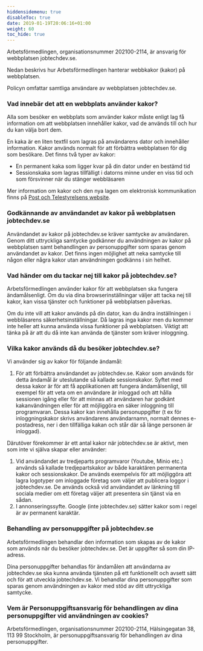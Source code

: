 ```yaml
---
hiddensidemenu: true
disableToc: true
date: 2019-01-19T20:06:16+01:00
weight: 60
toc_hide: true
---
```








Arbetsförmedlingen, organisationsnummer 202100-2114, är ansvarig för webbplatsen jobtechdev.se.                                                                                                                                                                                                                                                                                                                                                                                                                                                                                                                                                                                               
                                                                                                                                                                                                                                                                                                                                                                                                                                                                                                                                                                                                                                                                                              
Nedan beskrivs hur Arbetsförmedlingen hanterar webbkakor (kakor) på webbplatsen.                                                                                                                                                                                                                                                                                                                                                                                                                                                                                                                                                                                                              
                                                                                                                                                                                                                                                                                                                                                                                                                                                                                                                                                                                                                                                                                              
Policyn omfattar samtliga användare av webbplatsen jobtechdev.se.                                                                                                                                                                                                                                                                                                                                                                                                                                                                                                                                                                                                                             
                                                                                                                                                                                                                                                                                                                                                                                                                                                                                                                                                                                                                                                                                              
### Vad innebär det att en webbplats använder kakor?                                                                                                                                                                                                                                                                                                                                                                                                                                                                                                                                                                                                                                          
                                                                                                                                                                                                                                                                                                                                                                                                                                                                                                                                                                                                                                                                                              
Alla som besöker en webbplats som använder kakor måste enligt lag få information om att webbplatsen innehåller kakor, vad de används till och hur du kan välja bort dem.                                                                                                                                                                                                                                                                                                                                                                                                                                                                                                                      
                                                                                                                                                                                                                                                                                                                                                                                                                                                                                                                                                                                                                                                                                              
En kaka är en liten textfil som lagras på användarens dator och innehåller information. Kakor används normalt för att förbättra webbplatsen för dig som besökare. Det finns två typer av kakor:                                                                                                                                                                                                                                                                                                                                                                                                                                                                                               
                                                                                                                                                                                                                                                                                                                                                                                                                                                                                                                                                                                                                                                                                              
- En permanent kaka som ligger kvar på din dator under en bestämd tid                                                                                                                                                                                                                                                                                                                                                                                                                                                                                                                                                                                                                         
- Sessionskaka som lagras tillfälligt i datorns minne under en viss tid och som försvinner när du stänger webbläsaren                                                                                                                                                                                                                                                                                                                                                                                                                                                                                                                                                                         
                                                                                                                                                                                                                                                                                                                                                                                                                                                                                                                                                                                                                                                                                              
Mer information om kakor och den nya lagen om elektronisk kommunikation finns på [Post och Telestyrelsens website](http://www.pts.se).                                                                                                                                                                                                                                                                                                                                                                                                                                                                                                                                                        
                                                                                                                                                                                                                                                                                                                                                                                                                                                                                                                                                                                                                                                                                              
### Godkännande av användandet av kakor på webbplatsen jobtechdev.se                                                                                                                                                                                                                                                                                                                                                                                                                                                                                                                                                                                                                          
                                                                                                                                                                                                                                                                                                                                                                                                                                                                                                                                                                                                                                                                                              
Användandet av kakor på jobtechdev.se kräver samtycke av användaren. Genom ditt uttryckliga samtycke godkänner du användningen av kakor på webbplatsen samt behandlingen av personuppgifter som sparas genom användandet av kakor. Det finns ingen möjlighet att neka samtycke till någon eller några kakor utan användningen godkänns i sin helhet.                                                                                                                                                                                                                                                                                                                                          
                                                                                                                                                                                                                                                                                                                                                                                                                                                                                                                                                                                                                                                                                              
### Vad händer om du tackar nej till kakor på jobtechdev.se?                                                                                                                                                                                                                                                                                                                                                                                                                                                                                                                                                                                                                                  
                                                                                                                                                                                                                                                                                                                                                                                                                                                                                                                                                                                                                                                                                              
Arbetsförmedlingen använder kakor för att webbplatsen ska fungera ändamålsenligt. Om du via dina browserinställningar väljer att tacka nej till kakor, kan vissa tjänster och funktioner på webbplatsen påverkas.                                                                                                                                                                                                                                                                                                                                                                                                                                                                             
                                                                                                                                                                                                                                                                                                                                                                                                                                                                                                                                                                                                                                                                                              
Om du inte vill att kakor används på din dator, kan du ändra inställningen i webbläsarens säkerhetsinställningar. Då lagras inga kakor men du kommer inte heller att kunna använda vissa funktioner på webbplatsen. Viktigt att tänka på är att du då inte kan använda de tjänster som kräver inloggning.                                                                                                                                                                                                                                                                                                                                                                                     
                                                                                                                                                                                                                                                                                                                                                                                                                                                                                                                                                                                                                                                                                              
### Vilka kakor används då du besöker jobtechdev.se?                                                                                                                                                                                                                                                                                                                                                                                                                                                                                                                                                                                                                                          
                                                                                                                                                                                                                                                                                                                                                                                                                                                                                                                                                                                                                                                                                              
Vi använder sig av kakor för följande ändamål:                                                                                                                                                                                                                                                                                                                                                                                                                                                                                                                                                                                                                                                
                                                                                                                                                                                                                                                                                                                                                                                                                                                                                                                                                                                                                                                                                              
1.	För att förbättra användandet av jobtechdev.se. Kakor som används för detta ändamål är uteslutande så kallade sessionskakor. Syftet med dessa kakor är för att få applikationen att fungera ändamålsenligt, till exempel för att veta om en användare är inloggad och att hålla sessionen igång eller för att minnas att användaren har godkänt kakanvändningen eller för att möjliggöra en säker inloggning till programvaran. Dessa kakor kan innehålla personuppgifter (t ex för inloggningskakor skrivs användarens användarnamn, normalt dennes e-postadress, ner i den tillfälliga kakan och står där så länge personen är inloggad).                                               
                                                                                                                                                                                                                                                                                                                                                                                                                                                                                                                                                                                                                                                                                              
                                                                                                                                                                                                                                                                                                                                                                                                                                                                                                                                                                                                                                                                                              
Därutöver förekommer är ett antal kakor när jobtechdev.se är aktivt, men som inte vi själva skapar eller använder:                                                                                                                                                                                                                                                                                                                                                                                                                                                                                                                                                                            
                                                                                                                                                                                                                                                                                                                                                                                                                                                                                                                                                                                                                                                                                              
1.	Vid användandet av tredjeparts programvaror (Youtube, Minio etc.) används så kallade tredjepartskakor av både karaktären permanenta kakor och sessionskakor. De används exempelvis för att möjliggöra att lagra logotyper om inloggade företag som väljer att publicera loggor i jobtechdev.se. De används också vid användandet av länkning till sociala medier om ett företag väljer att presentera sin tjänst via en sådan.                                                                                                                                                                                                                                                            
1.	I annonseringssyfte. Google (inte jobtechdev.se) sätter kakor som i regel är av permanent karaktär.                                                                                                                                                                                                                                                                                                                                                                                                                                                                                                                                                                                       
                                                                                                                                                                                                                                                                                                                                                                                                                                                                                                                                                                                                                                                                                              
                                                                                                                                                                                                                                                                                                                                                                                                                                                                                                                                                                                                                                                                                              
### Behandling av personuppgifter på jobtechdev.se                                                                                                                                                                                                                                                                                                                                                                                                                                                                                                                                                                                                                                            
                                                                                                                                                                                                                                                                                                                                                                                                                                                                                                                                                                                                                                                                                              
Arbetsförmedlingen behandlar den information som skapas av de kakor som används när du besöker jobtechdev.se. Det är uppgifter så som din IP-adress.                                                                                                                                                                                                                                                                                                                                                                                                                                                                                                                                          
                                                                                                                                                                                                                                                                                                                                                                                                                                                                                                                                                                                                                                                                                              
Dina personuppgifter behandlas för ändamålen att användarna av jobtechdev.se ska kunna använda tjänsten på ett funktionellt och avsett sätt och för att utveckla jobtechdev.se. Vi behandlar dina personuppgifter som sparas genom användningen av kakor med stöd av ditt uttryckliga samtycke.                                                                                                                                                                                                                                                                                                                                                                                               
                                                                                                                                                                                                                                                                                                                                                                                                                                                                                                                                                                                                                                                                                              
### Vem är Personuppgiftsansvarig för behandlingen av dina personuppgifter vid användningen av cookies?                                                                                                                                                                                                                                                                                                                                                                                                                                                                                                                                                                                       
                                                                                                                                                                                                                                                                                                                                                                                                                                                                                                                                                                                                                                                                                              
Arbetsförmedlingen, organisationsnummer 202100-2114, Hälsingegatan 38, 113 99 Stockholm, är personuppgiftsansvarig för behandlingen av dina personuppgifter.                                                                                                                                                                                                                                                                                                                                                                                                                                                                                                                                  
                                                                                                                                                                                                                                                                                                                                                                                                                                                                                                                                                                                                                                                                                              
